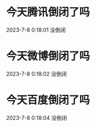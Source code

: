 # 今天腾讯倒闭了吗

2023-7-8 0:18:01 没倒闭

# 今天微博倒闭了吗

2023-7-8 0:18:02 没倒闭

# 今天百度倒闭了吗

2023-7-8 0:18:04 没倒闭

